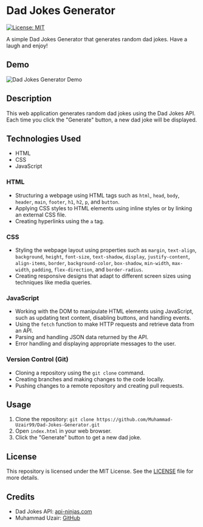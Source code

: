 # Dad Jokes Generator

[![License: MIT](https://img.shields.io/badge/License-MIT-blue.svg)](https://github.com/Muhammad-Uzair99/Dad-Jokes-Generator/blob/main/LICENSE)

A simple Dad Jokes Generator that generates random dad jokes. Have a laugh and enjoy!

## Demo

![Dad Jokes Generator Demo](https://muhammad-uzair99.github.io/Dad-Jokes-Generator/)

## Description

This web application generates random dad jokes using the Dad Jokes API. Each time you click the "Generate" button, a new dad joke will be displayed.

## Technologies Used

- HTML
- CSS
- JavaScript

### HTML

- Structuring a webpage using HTML tags such as `html`, `head`, `body`, `header`, `main`, `footer`, `h1`, `h2`, `p`, and `button`.
- Applying CSS styles to HTML elements using inline styles or by linking an external CSS file.
- Creating hyperlinks using the `a` tag.

### CSS

- Styling the webpage layout using properties such as `margin`, `text-align`, `background`, `height`, `font-size`, `text-shadow`, `display`, `justify-content`, `align-items`, `border`, `background-color`, `box-shadow`, `min-width`, `max-width`, `padding`, `flex-direction`, and `border-radius`.
- Creating responsive designs that adapt to different screen sizes using techniques like media queries.

### JavaScript

- Working with the DOM to manipulate HTML elements using JavaScript, such as updating text content, disabling buttons, and handling events.
- Using the `fetch` function to make HTTP requests and retrieve data from an API.
- Parsing and handling JSON data returned by the API.
- Error handling and displaying appropriate messages to the user.

### Version Control (Git)

- Cloning a repository using the `git clone` command.
- Creating branches and making changes to the code locally.
- Pushing changes to a remote repository and creating pull requests.

## Usage

1. Clone the repository: `git clone https://github.com/Muhammad-Uzair99/Dad-Jokes-Generator.git`
2. Open `index.html` in your web browser.
3. Click the "Generate" button to get a new dad joke.

## License

This repository is licensed under the MIT License. See the [LICENSE](https://github.com/Muhammad-Uzair99/Dad-Jokes-Generator/blob/main/LICENSE) file for more details.

## Credits

- Dad Jokes API: [api-ninjas.com](https://api.api-ninjas.com/v1/dadjokes)
- Muhammad Uzair: [GitHub](https://github.com/Muhammad-Uzair99)

